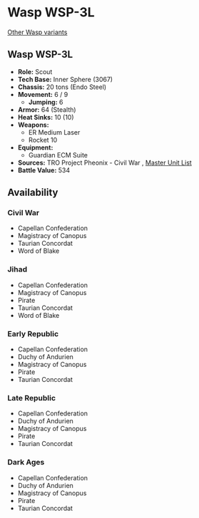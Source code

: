 # Wasp WSP-3L 

[Other Wasp variants](../wasp.md) 

## Wasp WSP-3L 

- **Role:** Scout 
- **Tech Base:** Inner Sphere (3067) 
- **Chassis:** 20 tons (Endo Steel) 
- **Movement:** 6 / 9 
  - **Jumping:** 6 
- **Armor:** 64 (Stealth) 
- **Heat Sinks:** 10 (10) 
- **Weapons:** 
  - ER Medium Laser 
  - Rocket 10 
- **Equipment:** 
  - Guardian ECM Suite 
- **Sources:** TRO Project Pheonix - Civil War , [Master Unit List](http://masterunitlist.info/Unit/Details/3527/wasp-wsp-3l) 
- **Battle Value:** 534 

## Availability 

### Civil War 

- Capellan Confederation 
- Magistracy of Canopus 
- Taurian Concordat 
- Word of Blake 

### Jihad 

- Capellan Confederation 
- Magistracy of Canopus 
- Pirate 
- Taurian Concordat 
- Word of Blake 

### Early Republic 

- Capellan Confederation 
- Duchy of Andurien 
- Magistracy of Canopus 
- Pirate 
- Taurian Concordat 

### Late Republic 

- Capellan Confederation 
- Duchy of Andurien 
- Magistracy of Canopus 
- Pirate 
- Taurian Concordat 

### Dark Ages 

- Capellan Confederation 
- Duchy of Andurien 
- Magistracy of Canopus 
- Pirate 
- Taurian Concordat 

